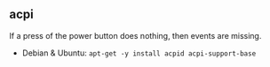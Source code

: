## acpi

If a press of the power button does nothing, then events are missing.
* Debian & Ubuntu: `apt-get -y install acpid acpi-support-base`
